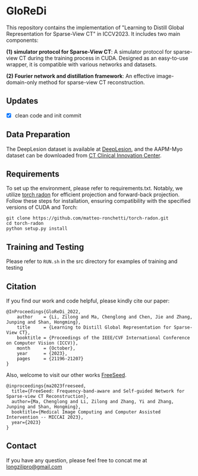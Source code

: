 # GloReDi

This repository contains the implementation of "Learning to Distill Global Representation for Sparse-View CT" in ICCV2023. It includes two main components:

**(1) simulator protocol for Sparse-View CT**: A simulator protocol for sparse-view CT during the training process in CUDA. Designed as an easy-to-use wrapper, it is compatible with various networks and datasets.

**(2) Fourier network and distillation framework**: An effective image-domain-only method for sparse-view CT reconstruction.



## Updates
- [x] clean code and init commit



## Data Preparation
The DeepLesion dataset is available at [DeepLesion](https://nihcc.app.box.com/v/ChestXray-NIHCC), and the AAPM-Myo dataset can be downloaded from [CT Clinical Innovation Center](https://ctcicblog.mayo.edu/2016-low-dose-ct-grand-challenge/).


## Requirements
To set up the environment, please refer to requirements.txt. Notably, we utilize [torch radon](https://github.com/faebstn96/torch-radon) for efficient projection and forward-back projection. Follow these steps for installation, ensuring compatibility with the specified versions of CUDA and Torch:
```shell
git clone https://github.com/matteo-ronchetti/torch-radon.git
cd torch-radon
python setup.py install
```


## Training and Testing
Please refer to ```RUN.sh``` in the src directory for examples of training and testing


## Citation
If you find our work and code helpful, please kindly cite our paper:
```
@InProceedings{GloReDi_2022,
    author    = {Li, Zilong and Ma, Chenglong and Chen, Jie and Zhang, Junping and Shan, Hongming},
    title     = {Learning to Distill Global Representation for Sparse-View CT},
    booktitle = {Proceedings of the IEEE/CVF International Conference on Computer Vision (ICCV)},
    month     = {October},
    year      = {2023},
    pages     = {21196-21207}
}
```

Also, welcome to visit our other works [FreeSeed](https://github.com/Masaaki-75/freeseed). 
```
@inproceedings{ma2023freeseed,
  title={FreeSeed: Frequency-band-aware and Self-guided Network for Sparse-view CT Reconstruction},  
  author={Ma, Chenglong and Li, Zilong and Zhang, Yi and Zhang, Junping and Shan, Hongming}, 
  booktitle={Medical Image Computing and Computer Assisted Intervention -- MICCAI 2023},
  year={2023}
}
```



## Contact

If you have any question, please feel free to concat me at longzilipro@gmail.com


